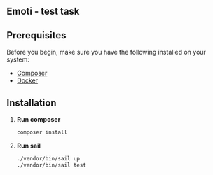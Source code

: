 ## Emoti - test task

## Prerequisites

Before you begin, make sure you have the following installed on your system:

- [Composer](https://getcomposer.org/download/)
- [Docker](https://docs.docker.com/get-docker/)

## Installation

1. **Run composer**

   ```bash
   composer install

1. **Run sail**

   ```bash
   ./vendor/bin/sail up
   ./vendor/bin/sail test
